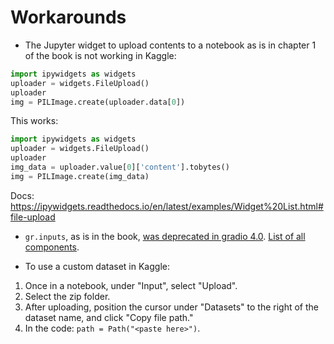 # Workarounds

- The Jupyter widget to upload contents to a notebook as is in chapter 1 of the book is not working in Kaggle:
``` python
import ipywidgets as widgets
uploader = widgets.FileUpload()
uploader
img = PILImage.create(uploader.data[0])
```
This works:
```python
import ipywidgets as widgets
uploader = widgets.FileUpload()
uploader
img_data = uploader.value[0]['content'].tobytes()
img = PILImage.create(img_data)
```
Docs: https://ipywidgets.readthedocs.io/en/latest/examples/Widget%20List.html#file-upload



- `gr.inputs`, as is in the book, [was deprecated in gradio 4.0](https://github.com/gradio-app/gradio/issues/6384#issuecomment-1810482077). [List of all components](https://www.gradio.app/docs/gradio/introduction).


- To use a custom dataset in Kaggle:
1. Once in a notebook, under "Input", select "Upload". 
2. Select the zip folder.
3. After uploading, position the cursor under "Datasets" to the right of the dataset name, and click "Copy file path."
4. In the code: `path = Path("<paste here>")`.